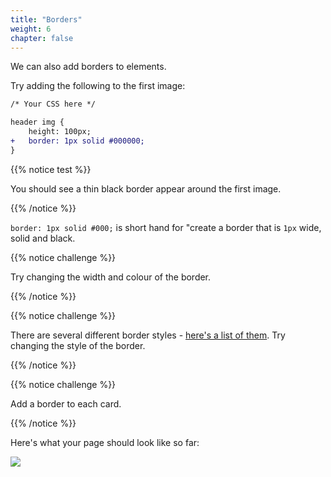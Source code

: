 ```yaml
---
title: "Borders"
weight: 6
chapter: false
---
```


We can also add borders to elements.

Try adding the following to the first image:

```diff
/* Your CSS here */

header img {
	height: 100px;
+	border: 1px solid #000000;
}
```

{{% notice test %}}

You should see a thin black border appear around the first image.

{{% /notice %}}

`border: 1px solid #000;` is short hand for "create a border that is `1px` wide, solid and black.

{{% notice challenge %}}

Try changing the width and colour of the border.

{{% /notice %}}

{{% notice challenge %}}

There are several different border styles - [here\'s a list of them](https://developer.mozilla.org/en-US/docs/Web/CSS/border-style).
Try changing the style of the border.

{{% /notice %}}

{{% notice challenge %}}

Add a border to each card.

{{% /notice %}}

Here's what your page should look like so far:

![](../../images/animals_borders.jpeg)
